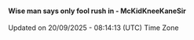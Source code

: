#### Wise man says only fool rush in - McKidKneeKaneSir
Updated on 20/09/2025 - 08:14:13 (UTC) Time Zone
